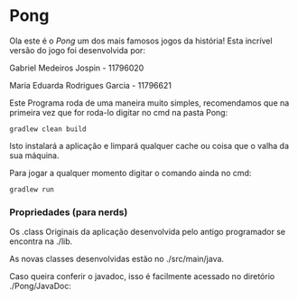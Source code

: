 # **Pong**
Ola este é o _Pong_ um dos mais famosos jogos da história! Esta incrível versão do jogo foi desenvolvida por:

Gabriel Medeiros Jospin - 11796020

Maria Eduarda Rodrigues Garcia - 11796621

Este Programa roda de uma maneira muito simples, recomendamos que na primeira vez que for roda-lo digitar no cmd na pasta Pong:

`gradlew clean build`

Isto instalará a aplicação e limpará qualquer cache ou coisa que o valha da sua máquina.

Para jogar a qualquer momento digitar o comando ainda no cmd:

`gradlew run`

### **Propriedades (para nerds)**

Os .class Originais da aplicação desenvolvida pelo antigo programador se encontra na ./lib.

As novas classes desenvolvidas estão no ./src/main/java.

Caso queira conferir o javadoc, isso é facilmente acessado no diretório ./Pong/JavaDoc:


